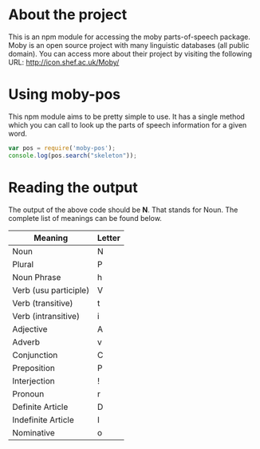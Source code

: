 # About the project
This is an npm module for accessing the moby parts-of-speech package. Moby is an open source project with many linguistic databases (all public domain). You can access more about their project by visiting the following URL: http://icon.shef.ac.uk/Moby/

# Using moby-pos

This npm module aims to be pretty simple to use. It has a single method which you can call to look up the parts of speech information for a given word.
```javascript
var pos = require('moby-pos');
console.log(pos.search("skeleton"));
```

# Reading the output

The output of the above code should be **N**. That stands for Noun. The complete list of meanings can be found below.

Meaning | Letter
------- | -------
Noun | N
Plural | P
Noun Phrase | h
Verb (usu participle) | V
Verb (transitive) | t
Verb (intransitive) | i
Adjective | A
Adverb | v
Conjunction | C
Preposition | P
Interjection | !
Pronoun | r
Definite Article | D
Indefinite Article | I
Nominative | o

